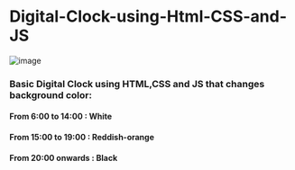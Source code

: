 # Digital-Clock-using-Html-CSS-and-JS

![image](https://user-images.githubusercontent.com/80820210/177199428-63dfb15a-b84a-4c06-ba0b-dfba03c1dc92.png)

### Basic Digital Clock using HTML,CSS and JS that changes background color:
#### From 6:00 to 14:00 : White
#### From 15:00 to 19:00 : Reddish-orange
#### From 20:00 onwards : Black
